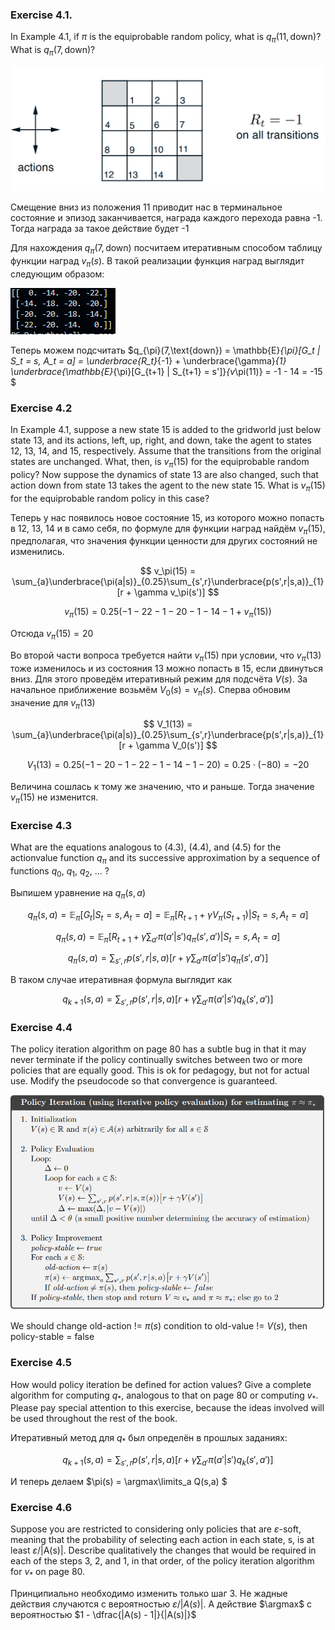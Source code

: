 ### Exercise 4.1. 
In Example 4.1, if $\pi$ is the equiprobable random policy, what is $q_{\pi}(11, \text{down})$?
What is $q_{\pi}(7,\text{down})$?

![alt text](image.png)

Смещение вниз из положения 11 приводит нас в терминальное состояние и эпизод заканчивается, награда каждого перехода равна -1. Тогда награда за такое действие будет -1

Для нахождения $q_{\pi}(7,\text{down})$ посчитаем итеративным способом таблицу функции наград $v_{\pi}(s)$. В такой реализации функция наград выглядит следующим образом:

![](image-1.png)

Теперь можем подсчитать $q_{\pi}(7,\text{down}) = \mathbb{E}_{\pi}[G_t | S_t = s, A_t = a] = \underbrace{R_t}_{-1} + \underbrace{\gamma}_{1} \underbrace{\mathbb{E}_{\pi}[G_{t+1} | S_{t+1} = s']}_{v_\pi(11)} = -1 - 14 = -15 $

### Exercise 4.2

In Example 4.1, suppose a new state 15 is added to the gridworld just below
state 13, and its actions, left, up, right, and down, take the agent to states 12, 13, 14, and 15, respectively. Assume that the transitions from the original states are unchanged. What, then, is $v_π(15)$ for the equiprobable random policy? Now suppose the dynamics of state 13 are also changed, such that action down from state 13 takes the agent to the new state 15. What is $v_π(15)$ for the equiprobable random policy in this case?

Теперь у нас появилось новое состояние 15, из  которого можно попасть в 12, 13, 14 и в само себя, по формуле для функции наград найдём $v_π(15)$, предполагая, что значения функции ценности для других состояний не изменились.

$$
    v_\pi(15) = \sum_{a}\underbrace{\pi(a|s)}_{0.25}\sum_{s',r}\underbrace{p(s',r|s,a)}_{1}[r + \gamma v_\pi(s')]
$$

$$
    v_\pi(15) = 0.25 \left( -1 - 22 - 1 - 20 - 1 - 14 - 1 + v_\pi(15) \right)
$$

Отсюда $v_\pi(15) = 20$

Во второй части вопроса требуется найти $v_\pi(15)$ при условии, что $v_\pi(13)$ тоже изменилось и из состояния 13 можно попасть в 15, если двинуться вниз. Для этого проведём итеративный режим для подсчёта $V(s)$. За начальное приближение возьмём $V_0(s) = v_{\pi}(s)$. Сперва обновим значение для $v_\pi(13)$

$$
    V_1(13) = \sum_{a}\underbrace{\pi(a|s)}_{0.25}\sum_{s',r}\underbrace{p(s',r|s,a)}_{1}[r + \gamma V_0(s')]
$$

$$
    V_1(13) = 0.25 \left( -1 - 20 - 1 - 22 - 1 - 14 - 1 - 20 \right) = 0.25 \cdot (-80) = -20
$$

Величина сошлась к тому же значению, что и раньше. Тогда значение $v_\pi(15)$ не изменится.

### Exercise 4.3

What are the equations analogous to (4.3), (4.4), and (4.5) for the actionvalue function $q_{\pi}$ and its successive approximation by a sequence of functions $q_0$, $q_1$, $q_2$, ... ?

Выпишем уравнение на $q_\pi (s,a)$

$$
    q_\pi(s,a) = \mathbb{E}_\pi[G_t | S_t = s, A_t = a] = \mathbb{E}_\pi[R_{t+1} + \gamma V_\pi(S_{t+1}) | S_t = s, A_t = a]
$$

$$
    q_\pi(s,a) = \mathbb{E}_\pi\left[R_{t+1} + \gamma \sum_{a'}\pi(a'|s')q_\pi(s',a') | S_t = s, A_t = a \right]
$$

$$
    q_{\pi}(s, a) = \sum_{s', r} p(s',r|s,a) \left[r + \gamma \sum_{a'} \pi(a'|s') q_\pi(s',a')\right]
$$

В таком случае итеративная формула выглядит как

$$
    q_{k+1}(s, a) = \sum_{s', r} p(s',r|s,a) \left[r + \gamma \sum_{a'} \pi(a'|s') q_{k}(s',a')\right]
$$

### Exercise 4.4

The policy iteration algorithm on page 80 has a subtle bug in that it may never terminate if the policy continually switches between two or more policies that are equally good. This is ok for pedagogy, but not for actual use. Modify the pseudocode so that convergence is guaranteed.

![alt text](image-2.png)

We should change old-action != $\pi(s)$ condition to old-value != $V(s)$, then policy-stable = false

### Exercise 4.5

How would policy iteration be defined for action values? Give a complete algorithm for computing $q_*$, analogous to that on page 80 or computing $v_*$. Please pay special attention to this exercise, because the ideas involved will be used throughout the rest of the book.

Итеративный метод для $q_*$ был определён в прошлых заданиях:

$$
    q_{k+1}(s, a) = \sum_{s', r} p(s',r|s,a) \left[r + \gamma \sum_{a'} \pi(a'|s') q_{k}(s',a')\right]
$$

И теперь делаем $\pi(s) = \argmax\limits_a Q(s,a) $

### Exercise 4.6

Suppose you are restricted to considering only policies that are $\varepsilon$-soft, meaning that the probability of selecting each action in each state, s, is at least $\varepsilon$/|A(s)|.
Describe qualitatively the changes that would be required in each of the steps 3, 2, and 1,
in that order, of the policy iteration algorithm for $v_*$ on page 80.


Принципиально необходимо изменить только шаг 3. Не жадные действия случаются с вероятностью $\varepsilon / |A(s)|$. А действие $\argmax$ с вероятностью $1 - \dfrac{|A(s) - 1|}{|A(s)|}$